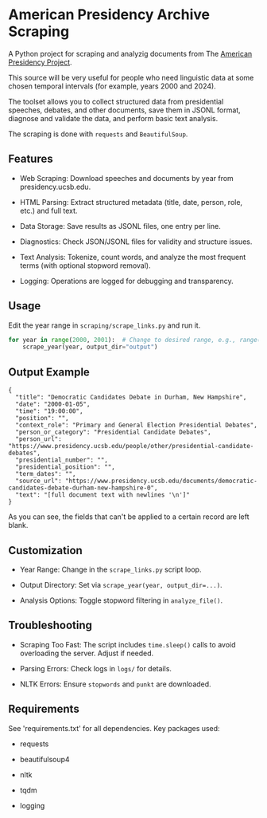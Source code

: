 # American Presidency Archive Scraping
A Python project for scraping and analyzig documents from The [American Presidency Project](https://www.presidency.ucsb.edu/).

This source will be very useful for people who need linguistic data at some chosen temporal intervals (for example, years 2000 and 2024).

The toolset allows you to collect structured data from presidential speeches, debates, and other documents, save them in JSONL format, diagnose and validate the data, and perform basic text analysis.

The scraping is done with `requests` and `BeautifulSoup`.

## Features
* Web Scraping: Download speeches and documents by year from presidency.ucsb.edu.

* HTML Parsing: Extract structured metadata (title, date, person, role, etc.) and full text.

* Data Storage: Save results as JSONL files, one entry per line.

* Diagnostics: Check JSON/JSONL files for validity and structure issues.

* Text Analysis: Tokenize, count words, and analyze the most frequent terms (with optional stopword removal).

* Logging: Operations are logged for debugging and transparency.

## Usage
Edit the year range in `scraping/scrape_links.py` and run it.
```python
for year in range(2000, 2001):  # Change to desired range, e.g., range(1789, 2026)
    scrape_year(year, output_dir="output")
```
## Output Example
```jsonl
{
  "title": "Democratic Candidates Debate in Durham, New Hampshire",
  "date": "2000-01-05",
  "time": "19:00:00",
  "position": "",
  "context_role": "Primary and General Election Presidential Debates",
  "person_or_category": "Presidential Candidate Debates",
  "person_url": "https://www.presidency.ucsb.edu/people/other/presidential-candidate-debates",
  "presidential_number": "",
  "presidential_position": "",
  "term_dates": "",
  "source_url": "https://www.presidency.ucsb.edu/documents/democratic-candidates-debate-durham-new-hampshire-0",
  "text": "[full document text with newlines '\n']"
}
```
As you can see, the fields that can't be applied to a certain record are left blank.

## Customization
* Year Range: Change in the `scrape_links.py` script loop.

* Output Directory: Set via `scrape_year(year, output_dir=...)`.

* Analysis Options: Toggle stopword filtering in `analyze_file()`.

## Troubleshooting
* Scraping Too Fast: The script includes `time.sleep()` calls to avoid overloading the server. Adjust if needed.

* Parsing Errors: Check logs in `logs/` for details.

* NLTK Errors: Ensure `stopwords` and `punkt` are downloaded.

## Requirements
See 'requirements.txt' for all dependencies. Key packages used:

* requests

* beautifulsoup4

* nltk

* tqdm

* logging
